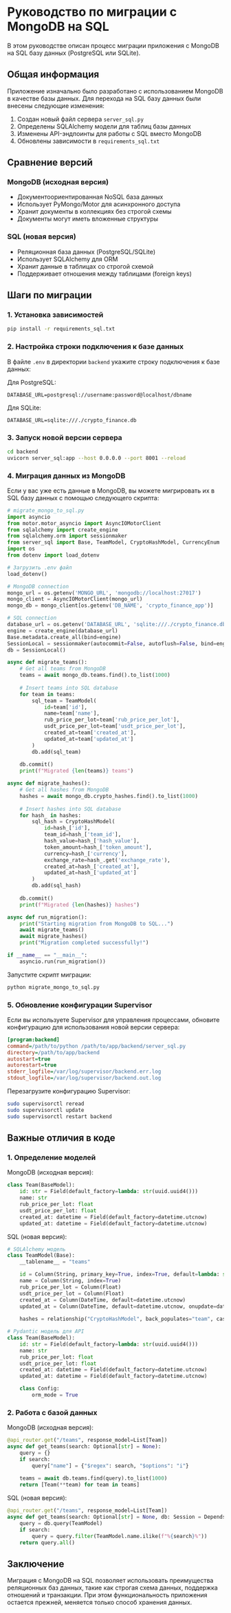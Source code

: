 # Руководство по миграции с MongoDB на SQL

В этом руководстве описан процесс миграции приложения с MongoDB на SQL базу данных (PostgreSQL или SQLite).

## Общая информация

Приложение изначально было разработано с использованием MongoDB в качестве базы данных. Для перехода на SQL базу данных были внесены следующие изменения:

1. Создан новый файл сервера `server_sql.py`
2. Определены SQLAlchemy модели для таблиц базы данных
3. Изменены API-эндпоинты для работы с SQL вместо MongoDB
4. Обновлены зависимости в `requirements_sql.txt`

## Сравнение версий

### MongoDB (исходная версия)

- Документоориентированная NoSQL база данных
- Использует PyMongo/Motor для асинхронного доступа
- Хранит документы в коллекциях без строгой схемы
- Документы могут иметь вложенные структуры

### SQL (новая версия)

- Реляционная база данных (PostgreSQL/SQLite)
- Использует SQLAlchemy для ORM
- Хранит данные в таблицах со строгой схемой
- Поддерживает отношения между таблицами (foreign keys)

## Шаги по миграции

### 1. Установка зависимостей

```bash
pip install -r requirements_sql.txt
```

### 2. Настройка строки подключения к базе данных

В файле `.env` в директории `backend` укажите строку подключения к базе данных:

Для PostgreSQL:
```
DATABASE_URL=postgresql://username:password@localhost/dbname
```

Для SQLite:
```
DATABASE_URL=sqlite:///./crypto_finance.db
```

### 3. Запуск новой версии сервера

```bash
cd backend
uvicorn server_sql:app --host 0.0.0.0 --port 8001 --reload
```

### 4. Миграция данных из MongoDB

Если у вас уже есть данные в MongoDB, вы можете мигрировать их в SQL базу данных с помощью следующего скрипта:

```python
# migrate_mongo_to_sql.py
import asyncio
from motor.motor_asyncio import AsyncIOMotorClient
from sqlalchemy import create_engine
from sqlalchemy.orm import sessionmaker
from server_sql import Base, TeamModel, CryptoHashModel, CurrencyEnum
import os
from dotenv import load_dotenv

# Загрузить .env файл
load_dotenv()

# MongoDB connection
mongo_url = os.getenv('MONGO_URL', 'mongodb://localhost:27017')
mongo_client = AsyncIOMotorClient(mongo_url)
mongo_db = mongo_client[os.getenv('DB_NAME', 'crypto_finance_app')]

# SQL connection
database_url = os.getenv('DATABASE_URL', 'sqlite:///./crypto_finance.db')
engine = create_engine(database_url)
Base.metadata.create_all(bind=engine)
SessionLocal = sessionmaker(autocommit=False, autoflush=False, bind=engine)
db = SessionLocal()

async def migrate_teams():
    # Get all teams from MongoDB
    teams = await mongo_db.teams.find().to_list(1000)
    
    # Insert teams into SQL database
    for team in teams:
        sql_team = TeamModel(
            id=team['id'],
            name=team['name'],
            rub_price_per_lot=team['rub_price_per_lot'],
            usdt_price_per_lot=team['usdt_price_per_lot'],
            created_at=team['created_at'],
            updated_at=team['updated_at']
        )
        db.add(sql_team)
    
    db.commit()
    print(f"Migrated {len(teams)} teams")

async def migrate_hashes():
    # Get all hashes from MongoDB
    hashes = await mongo_db.crypto_hashes.find().to_list(1000)
    
    # Insert hashes into SQL database
    for hash_ in hashes:
        sql_hash = CryptoHashModel(
            id=hash_['id'],
            team_id=hash_['team_id'],
            hash_value=hash_['hash_value'],
            token_amount=hash_['token_amount'],
            currency=hash_['currency'],
            exchange_rate=hash_.get('exchange_rate'),
            created_at=hash_['created_at'],
            updated_at=hash_['updated_at']
        )
        db.add(sql_hash)
    
    db.commit()
    print(f"Migrated {len(hashes)} hashes")

async def run_migration():
    print("Starting migration from MongoDB to SQL...")
    await migrate_teams()
    await migrate_hashes()
    print("Migration completed successfully!")

if __name__ == "__main__":
    asyncio.run(run_migration())
```

Запустите скрипт миграции:
```bash
python migrate_mongo_to_sql.py
```

### 5. Обновление конфигурации Supervisor

Если вы используете Supervisor для управления процессами, обновите конфигурацию для использования новой версии сервера:

```ini
[program:backend]
command=/path/to/python /path/to/app/backend/server_sql.py
directory=/path/to/app/backend
autostart=true
autorestart=true
stderr_logfile=/var/log/supervisor/backend.err.log
stdout_logfile=/var/log/supervisor/backend.out.log
```

Перезагрузите конфигурацию Supervisor:
```bash
sudo supervisorctl reread
sudo supervisorctl update
sudo supervisorctl restart backend
```

## Важные отличия в коде

### 1. Определение моделей

MongoDB (исходная версия):
```python
class Team(BaseModel):
    id: str = Field(default_factory=lambda: str(uuid.uuid4()))
    name: str
    rub_price_per_lot: float
    usdt_price_per_lot: float
    created_at: datetime = Field(default_factory=datetime.utcnow)
    updated_at: datetime = Field(default_factory=datetime.utcnow)
```

SQL (новая версия):
```python
# SQLAlchemy модель
class TeamModel(Base):
    __tablename__ = "teams"

    id = Column(String, primary_key=True, index=True, default=lambda: str(uuid.uuid4()))
    name = Column(String, index=True)
    rub_price_per_lot = Column(Float)
    usdt_price_per_lot = Column(Float)
    created_at = Column(DateTime, default=datetime.utcnow)
    updated_at = Column(DateTime, default=datetime.utcnow, onupdate=datetime.utcnow)
    
    hashes = relationship("CryptoHashModel", back_populates="team", cascade="all, delete-orphan")

# Pydantic модель для API
class Team(BaseModel):
    id: str = Field(default_factory=lambda: str(uuid.uuid4()))
    name: str
    rub_price_per_lot: float
    usdt_price_per_lot: float
    created_at: datetime = Field(default_factory=datetime.utcnow)
    updated_at: datetime = Field(default_factory=datetime.utcnow)

    class Config:
        orm_mode = True
```

### 2. Работа с базой данных

MongoDB (исходная версия):
```python
@api_router.get("/teams", response_model=List[Team])
async def get_teams(search: Optional[str] = None):
    query = {}
    if search:
        query["name"] = {"$regex": search, "$options": "i"}
    
    teams = await db.teams.find(query).to_list(1000)
    return [Team(**team) for team in teams]
```

SQL (новая версия):
```python
@api_router.get("/teams", response_model=List[Team])
async def get_teams(search: Optional[str] = None, db: Session = Depends(get_db)):
    query = db.query(TeamModel)
    if search:
        query = query.filter(TeamModel.name.ilike(f"%{search}%"))
    return query.all()
```

## Заключение

Миграция с MongoDB на SQL позволяет использовать преимущества реляционных баз данных, такие как строгая схема данных, поддержка отношений и транзакции. При этом функциональность приложения остается прежней, меняется только способ хранения данных.
